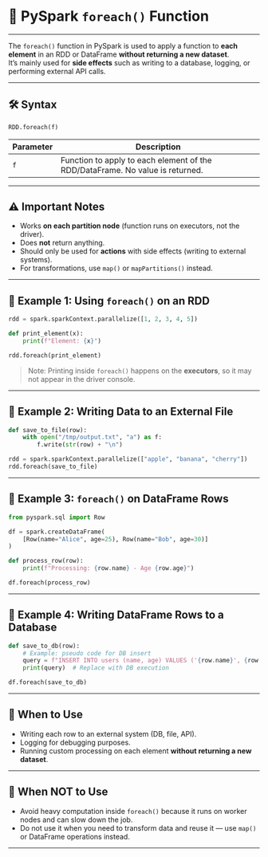 # 🔄 PySpark `foreach()` Function

---
The `foreach()` function in PySpark is used to apply a function to **each element** in an RDD or DataFrame **without returning a new dataset**.  
It’s mainly used for **side effects** such as writing to a database, logging, or performing external API calls.

---

## 🛠 Syntax

```python
RDD.foreach(f)
````

| Parameter | Description                                                                   |
| --------- | ----------------------------------------------------------------------------- |
| `f`       | Function to apply to each element of the RDD/DataFrame. No value is returned. |

---

## ⚠️ Important Notes

* Works **on each partition node** (function runs on executors, not the driver).
* Does **not** return anything.
* Should only be used for **actions** with side effects (writing to external systems).
* For transformations, use `map()` or `mapPartitions()` instead.

---

## 📌 Example 1: Using `foreach()` on an RDD

```python
rdd = spark.sparkContext.parallelize([1, 2, 3, 4, 5])

def print_element(x):
    print(f"Element: {x}")

rdd.foreach(print_element)
```

> Note: Printing inside `foreach()` happens on the **executors**, so it may not appear in the driver console.

---

## 📌 Example 2: Writing Data to an External File

```python
def save_to_file(row):
    with open("/tmp/output.txt", "a") as f:
        f.write(str(row) + "\n")

rdd = spark.sparkContext.parallelize(["apple", "banana", "cherry"])
rdd.foreach(save_to_file)
```

---

## 📌 Example 3: `foreach()` on DataFrame Rows

```python
from pyspark.sql import Row

df = spark.createDataFrame(
    [Row(name="Alice", age=25), Row(name="Bob", age=30)]
)

def process_row(row):
    print(f"Processing: {row.name} - Age {row.age}")

df.foreach(process_row)
```

---

## 📌 Example 4: Writing DataFrame Rows to a Database

```python
def save_to_db(row):
    # Example: pseudo code for DB insert
    query = f"INSERT INTO users (name, age) VALUES ('{row.name}', {row.age})"
    print(query)  # Replace with DB execution

df.foreach(save_to_db)
```

---

## 🚀 When to Use

* Writing each row to an external system (DB, file, API).
* Logging for debugging purposes.
* Running custom processing on each element **without returning a new dataset**.

---

## 🛑 When NOT to Use

* Avoid heavy computation inside `foreach()` because it runs on worker nodes and can slow down the job.
* Do not use it when you need to transform data and reuse it — use `map()` or DataFrame operations instead.

---

